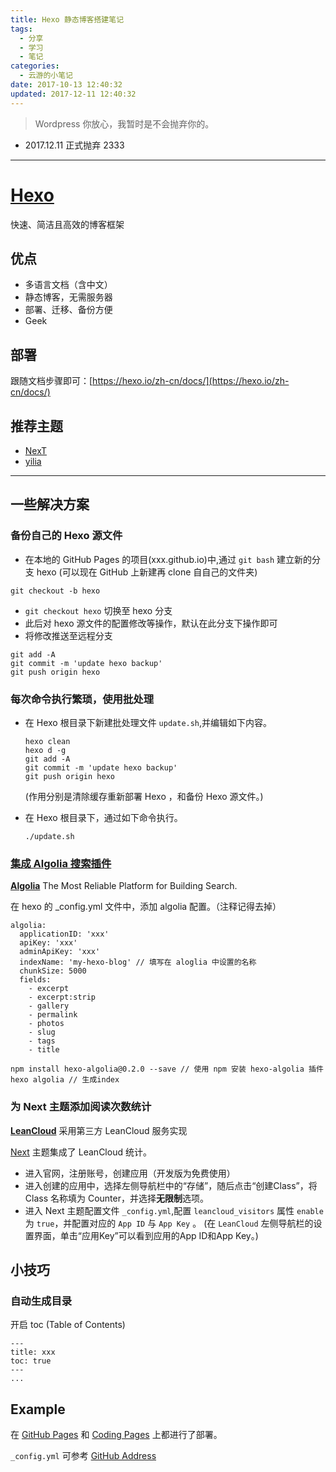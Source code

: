 ```yaml
---
title: Hexo 静态博客搭建笔记
tags:
  - 分享
  - 学习
  - 笔记
categories:
  - 云游的小笔记
date: 2017-10-13 12:40:32
updated: 2017-12-11 12:40:32
---
```


> Wordpress 你放心，我暂时是不会抛弃你的。
- 2017.12.11 正式抛弃 2333

---

# [Hexo](https://hexo.io/)

快速、简洁且高效的博客框架

<!-- more -->

## 优点

* 多语言文档（含中文）
* 静态博客，无需服务器
* 部署、迁移、备份方便
* Geek

## 部署

跟随文档步骤即可：[https://hexo.io/zh-cn/docs/](https://hexo.io/zh-cn/docs/)

## 推荐主题

* [NexT](http://theme-next.iissnan.com/)
* [yilia](https://github.com/litten/hexo-theme-yilia)

* * *

## 一些解决方案

### 备份自己的 Hexo 源文件

* 在本地的 GitHub Pages 的项目(xxx.github.io)中,通过 `git bash` 建立新的分支 hexo
(可以现在 GitHub 上新建再 clone 自自己的文件夹)

```
git checkout -b hexo
```

* `git checkout hexo` 切换至 hexo 分支
* 此后对 hexo 源文件的配置修改等操作，默认在此分支下操作即可
* 将修改推送至远程分支

```
git add -A
git commit -m 'update hexo backup'
git push origin hexo
```

### 每次命令执行繁琐，使用批处理

- 在 Hexo 根目录下新建批处理文件 `update.sh`,并编辑如下内容。

    ```
    hexo clean
    hexo d -g
    git add -A
    git commit -m 'update hexo backup'
    git push origin hexo
    ```

    (作用分别是清除缓存重新部署 Hexo ，和备份 Hexo 源文件。)

- 在 Hexo 根目录下，通过如下命令执行。

    ```
    ./update.sh
    ```

### [集成 Algolia 搜索插件](https://www.npmjs.com/package/hexo-algolia)

[**Algolia**](https://www.algolia.com/)
The Most Reliable Platform for Building Search.

在 hexo 的 _config.yml 文件中，添加 algolia 配置。（注释记得去掉）

```
algolia:
  applicationID: 'xxx'   
  apiKey: 'xxx'
  adminApiKey: 'xxx'
  indexName: 'my-hexo-blog' // 填写在 aloglia 中设置的名称
  chunkSize: 5000
  fields:   
    - excerpt
    - excerpt:strip
    - gallery
    - permalink
    - photos
    - slug
    - tags
    - title
```

```
npm install hexo-algolia@0.2.0 --save // 使用 npm 安装 hexo-algolia 插件
hexo algolia // 生成index
```

### 为 Next 主题添加阅读次数统计

[**LeanCloud**](http://leancloud.cn)
采用第三方 LeanCloud 服务实现

[Next](http://theme-next.iissnan.com/) 主题集成了 LeanCloud 统计。

* 进入官网，注册账号，创建应用（开发版为免费使用）
* 进入创建的应用中，选择左侧导航栏中的“存储”，随后点击“创建Class”，将 Class 名称填为 Counter，并选择**无限制**选项。
* 进入 Next 主题配置文件 `_config.yml`,配置 `leancloud_visitors` 属性 `enable` 为 `true`，并配置对应的 `App ID` 与 `App Key` 。 (在 `LeanCloud` 左侧导航栏的设置界面，单击“应用Key”可以看到应用的App ID和App Key。)

## 小技巧

### 自动生成目录
开启 toc (Table of Contents)
```
---
title: xxx
toc: true
---
...
```


## Example

在 [GitHub Pages](http://yunyoujun.github.io) 和 [Coding Pages](http://yunyoujun.coding.me) 上都进行了部署。

`_config.yml` 可参考 [GitHub Address](https://github.com/YunYouJun/yunyoujun.github.io)